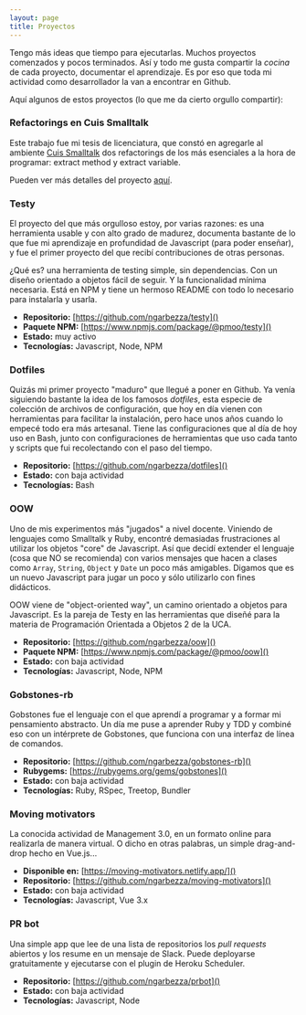 ```yaml
---
layout: page
title: Proyectos
---
```


Tengo más ideas que tiempo para ejecutarlas. Muchos proyectos comenzados y pocos terminados. Así y todo me gusta
compartir la _cocina_ de cada proyecto, documentar el aprendizaje. Es por eso que toda mi actividad como desarrollador
la van a encontrar en Github.

Aquí algunos de estos proyectos (lo que me da cierto orgullo compartir): 

### Refactorings en Cuis Smalltalk

Este trabajo fue mi tesis de licenciatura, que constó en agregarle al ambiente [Cuis Smalltalk](https://github.com/Cuis-Smalltalk/Cuis-Smalltalk-Dev)
dos refactorings de los más esenciales a la hora de programar: extract method y extract variable.

Pueden ver más detalles del proyecto [aquí](/proyectos/tesis-licenciatura-unq).

### Testy

El proyecto del que más orgulloso estoy, por varias razones: es una herramienta usable y con alto grado de madurez,
documenta bastante de lo que fue mi aprendizaje en profundidad de Javascript (para poder enseñar), y fue el primer
proyecto del que recibí contribuciones de otras personas.

¿Qué es? una herramienta de testing simple, sin dependencias. Con un diseño orientado a objetos fácil de seguir. Y la
funcionalidad mínima necesaria. Está en NPM y tiene un hermoso README con todo lo necesario para instalarla y usarla.

- **Repositorio:** [https://github.com/ngarbezza/testy]()
- **Paquete NPM:** [https://www.npmjs.com/package/@pmoo/testy]()
- **Estado:** muy activo
- **Tecnologías:** Javascript, Node, NPM

### Dotfiles

Quizás mi primer proyecto "maduro" que llegué a poner en Github. Ya venía siguiendo bastante la idea de los famosos
_dotfiles_, esta especie de colección de archivos de configuración, que hoy en día vienen con herramientas para facilitar
la instalación, pero hace unos años cuando lo empecé todo era más artesanal. Tiene las configuraciones que al día de hoy
uso en Bash, junto con configuraciones de herramientas que uso cada tanto y scripts que fui recolectando con el paso del
tiempo.

- **Repositorio:** [https://github.com/ngarbezza/dotfiles]()
- **Estado:** con baja actividad
- **Tecnologías:** Bash

### OOW

Uno de mis experimentos más "jugados" a nivel docente. Viniendo de lenguajes como Smalltalk y Ruby, encontré demasiadas
frustraciones al utilizar los objetos "core" de Javascript. Así que decidí extender el lenguaje (cosa que NO se recomienda)
con varios mensajes que hacen a clases como `Array`, `String`, `Object` y `Date` un poco más amigables. Digamos que es
un nuevo Javascript para jugar un poco y sólo utilizarlo con fines didácticos.

OOW viene de "object-oriented way", un camino orientado a objetos para Javascript. Es la pareja de Testy en las herramientas
que diseñé para la materia de Programación Orientada a Objetos 2 de la UCA.

- **Repositorio:** [https://github.com/ngarbezza/oow]()
- **Paquete NPM:** [https://www.npmjs.com/package/@pmoo/oow]()
- **Estado:** con baja actividad
- **Tecnologías:** Javascript, Node, NPM

### Gobstones-rb

Gobstones fue el lenguaje con el que aprendí a programar y a formar mi pensamiento abstracto. Un día me puse a aprender
Ruby y TDD y combiné eso con un intérprete de Gobstones, que funciona con una interfaz de línea de comandos.

- **Repositorio:** [https://github.com/ngarbezza/gobstones-rb]()
- **Rubygems:** [https://rubygems.org/gems/gobstones]()
- **Estado:** con baja actividad
- **Tecnologías:** Ruby, RSpec, Treetop, Bundler

### Moving motivators

La conocida actividad de Management 3.0, en un formato online para realizarla de manera virtual. O dicho en otras palabras,
un simple drag-and-drop hecho en Vue.js...

- **Disponible en:** [https://moving-motivators.netlify.app/]()
- **Repositorio:** [https://github.com/ngarbezza/moving-motivators]()
- **Estado:** con baja actividad
- **Tecnologías:** Javascript, Vue 3.x

### PR bot

Una simple app que lee de una lista de repositorios los _pull requests_ abiertos y los resume en un mensaje de Slack.
Puede deployarse gratuitamente y ejecutarse con el plugin de Heroku Scheduler.

- **Repositorio:** [https://github.com/ngarbezza/prbot]()
- **Estado:** con baja actividad
- **Tecnologías:** Javascript, Node
